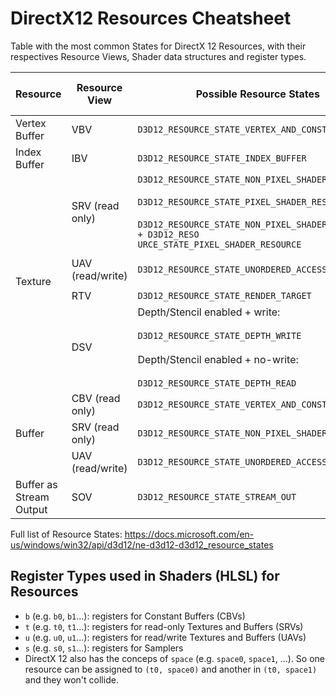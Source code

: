 # DirectX12 Resources Cheatsheet

Table with the most common States for DirectX 12 Resources, with their respectives Resource Views, Shader data structures and register types.

<!--
<table>
    <thead>
        <tr>
            <th>Layer 1</th>
            <th>Layer 2</th>
            <th>Layer 3</th>
        </tr>
    </thead>
    <tbody>
        <tr>
            <td rowspan=4>L1 Name</td>
            <td rowspan=2>L2 Name A</td>
            <td>L3 Name A</td>
        </tr>
        <tr>
            <td>L3 Name B</td>
        </tr>
        <tr>
            <td rowspan=2>L2 Name B</td>
            <td>L3 Name C</td>
        </tr>
        <tr>
            <td>L3 Name D</td>
        </tr>
    </tbody>
</table>
-->

<table>
    <thead>
        <tr>
            <th>Resource</th>
            <th>Resource View</th>
            <th>Possible Resource States</th>
            <th>Shader (HLSL)</th>
            <th>Shader Register Type</th>
        </tr>
    </thead>
    <tbody>
        <!-- VERTEX BUFFER -->
        <tr>
            <td>Vertex Buffer</td>
            <td>VBV</td>
            <td><code>D3D12_RESOURCE_STATE_VERTEX_AND_CONSTANT_BUFFER</code></td>
            <td>-</td>
            <td> </td>
        </tr>
        <!-- INDEX BUFFER -->
        <tr>
            <td>Index Buffer</td>
            <td>IBV</td>
            <td><code>D3D12_RESOURCE_STATE_INDEX_BUFFER</code></td>
            <td>-</td>
            <td> </td>
        </tr>
        <!-- TEXTURE -->
        <tr>
            <td rowspan=4>Texture</td>
            <td>SRV (read only)</td>
            <td><code>D3D12_RESOURCE_STATE_NON_PIXEL_SHADER_RESOURCE</code> <br><br> <code>D3D12_RESOURCE_STATE_PIXEL_SHADER_RESOURCE</code> <br><br> <code>D3D12_RESOURCE_STATE_NON_PIXEL_SHADER_RESOURCE + D3D12_RESO
URCE_STATE_PIXEL_SHADER_RESOURCE</code></td>
            <td><code>Texture&lt;type&gt;</code></td>
            <td>t</td>
        </tr>
        <tr>
            <td>UAV (read/write)</td>
            <td><code>D3D12_RESOURCE_STATE_UNORDERED_ACCESS</code></td>
            <td><code>RWTexture&lt;type&gt;</code> <br><br> <code>RasterizerOrderedTexture&lt;type&gt</code></td>
            <td>u</td>
        </tr>
        <tr>
            <td>RTV</td>
            <td><code>D3D12_RESOURCE_STATE_RENDER_TARGET</code></td>
            <td>-<type></td>
            <td> </td>
        </tr>
        <tr>
            <td>DSV</td>
            <td>Depth/Stencil enabled + write: <br><br> <code>D3D12_RESOURCE_STATE_DEPTH_WRITE</code> <br><br> Depth/Stencil enabled + no-write: <br><br> <code>D3D12_RESOURCE_STATE_DEPTH_READ</code></td>
            <td>-<type></td>
            <td> </td>
        </tr>
        <!-- BUFFER -->
        <tr>
            <td rowspan=3>Buffer</td>
            <td>CBV (read only)</td>
            <td><code>D3D12_RESOURCE_STATE_VERTEX_AND_CONSTANT_BUFFER</code></td>
            <td>cbuffer {members}</td>
            <td>b</td>
        </tr>
        <tr>
            <td>SRV (read only)</td>
            <td><code>D3D12_RESOURCE_STATE_NON_PIXEL_SHADER_RESOURCE</code></td>
            <td>Buffer<type></td>
            <td>t</td>
        </tr>
        <tr>
            <td>UAV (read/write)</td>
            <td><code>D3D12_RESOURCE_STATE_UNORDERED_ACCESS</code></td>
            <td>RWBuffer<type></td>
            <td>u</td>
        </tr>
        <!-- BUFFER AS STREAM OUTPUT -->
        <tr>
            <td>Buffer as Stream Output</td>
            <td>SOV</td>
            <td><code>D3D12_RESOURCE_STATE_STREAM_OUT</code></td>
            <td>-</td>
            <td> </td>
        </tr>
    </tbody>
</table>

Full list of Resource States: https://docs.microsoft.com/en-us/windows/win32/api/d3d12/ne-d3d12-d3d12_resource_states

## Register Types used in Shaders (HLSL) for Resources

- `b` (e.g. `b0`, `b1`...): registers for Constant Buffers (CBVs)
- `t` (e.g. `t0`, `t1`...): registers for read-only Textures and Buffers (SRVs)
- `u` (e.g. `u0`, `u1`...): registers for read/write Textures and Buffers (UAVs)
- `s` (e.g. `s0`, `s1`...): registers for Samplers
- DirectX 12 also has the conceps of `space` (e.g. `space0`, `space1`, ...). So one resource can be assigned to `(t0, space0)` and another in `(t0, space1)` and they won't collide.
